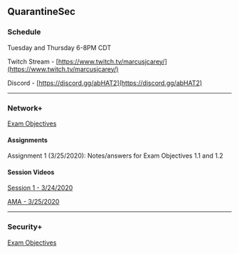 ## QuarantineSec

### Schedule

Tuesday and Thursday 6-8PM CDT

Twitch Stream - [https://www.twitch.tv/marcusjcarey/](https://www.twitch.tv/marcusjcarey/)

Discord - [https://discord.gg/abHAT2](https://discord.gg/abHAT2)

----

### Network+

[Exam Objectives](./network_plus/comptia_network_objectives.pdf)

#### Assignments

Assignment 1 (3/25/2020): Notes/answers for Exam Objectives 1.1 and 1.2

#### Session Videos

[Session 1 - 3/24/2020](https://www.twitch.tv/videos/574662142)

[AMA - 3/25/2020](https://www.twitch.tv/videos/575616228)


----

### Security+

[Exam Objectives](./security_plus/comptia_security_objectives.pdf)